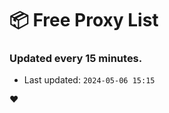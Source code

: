 # :package: Free Proxy List
### Updated every 15 minutes.

- Last updated: `2024-05-06 15:15`

:heart:
